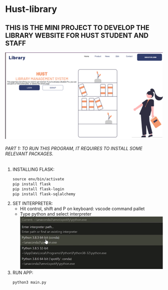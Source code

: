 # Hust-library
## THIS IS THE MINI PROJECT TO DEVELOP THE LIBRARY WEBSITE FOR HUST STUDENT AND STAFF 
![Website](fontend/static/images/website.png)
###### PART 1: TO RUN THIS PROGRAM, IT REQUIRES TO INSTALL SOME RELEVANT PACKAGES.
1. INSTALLING FLASK:
    ```
    source env/bin/activate
    pip install flask
    pip install flask-login
    pip install flask-sqlalchemy
    ```
2. SET INTERPRETER:
    - Hit control, shift and P on keyboard: vscode command pallet
    - Type python and select interpreter
        ![Interpreter](fontend/static/images/Untitled.png)
3. RUN APP: 
    ```
    python3 main.py
    ```



